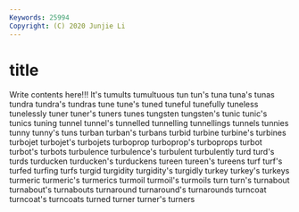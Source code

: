 ```yaml
---
Keywords: 25994
Copyright: (C) 2020 Junjie Li
---
```


# title

Write contents here!!!
lt's 
tumults 
tumultuous 
tun 
tun's
tuna 
tuna's 
tunas 
tundra 
tundra's 
tundras 
tune 
tune's 
tuned 
tuneful
tunefully 
tuneless 
tunelessly 
tuner 
tuner's 
tuners 
tunes 
tungsten 
tungsten's 
tunic
tunic's 
tunics 
tuning 
tunnel 
tunnel's 
tunnelled 
tunnelling 
tunnellings 
tunnels 
tunnies
tunny 
tunny's 
tuns 
turban 
turban's 
turbans 
turbid 
turbine 
turbine's 
turbines
turbojet 
turbojet's 
turbojets 
turboprop 
turboprop's 
turboprops 
turbot 
turbot's 
turbots 
turbulence
turbulence's 
turbulent 
turbulently 
turd 
turd's 
turds 
turducken 
turducken's 
turduckens 
tureen
tureen's 
tureens 
turf 
turf's 
turfed 
turfing 
turfs 
turgid 
turgidity 
turgidity's
turgidly 
turkey 
turkey's 
turkeys 
turmeric 
turmeric's 
turmerics 
turmoil 
turmoil's 
turmoils
turn 
turn's 
turnabout 
turnabout's 
turnabouts 
turnaround 
turnaround's 
turnarounds 
turncoat 
turncoat's
turncoats 
turned 
turner 
turner's 
turners 
